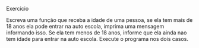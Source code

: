 Exercicio

Escreva uma função que receba a idade de uma pessoa, se ela tem mais de 18 anos ela pode entrar na auto escola, imprima uma mensagem informando isso.
Se ela tem menos de 18 anos, informe que ela ainda nao tem idade para entrar na auto escola.
Execute o programa nos dois casos.